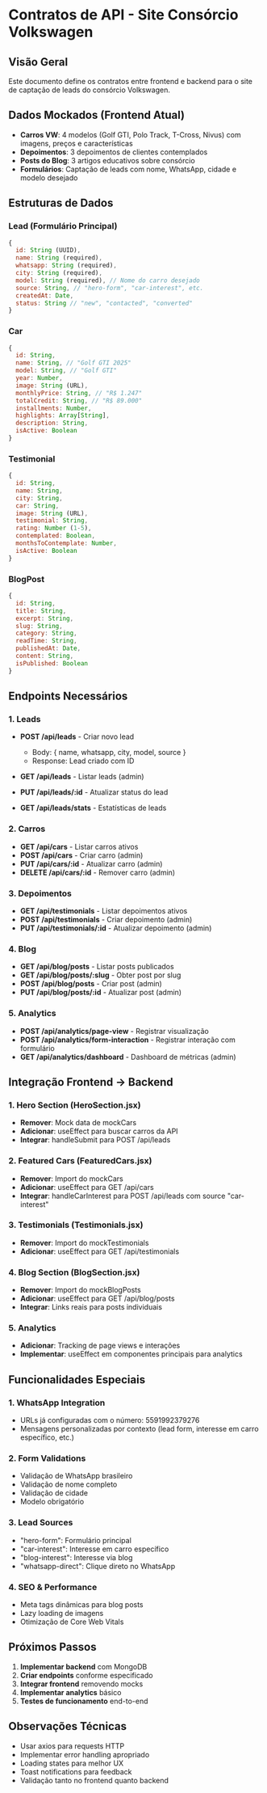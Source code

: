# Contratos de API - Site Consórcio Volkswagen

## Visão Geral
Este documento define os contratos entre frontend e backend para o site de captação de leads do consórcio Volkswagen.

## Dados Mockados (Frontend Atual)
- **Carros VW**: 4 modelos (Golf GTI, Polo Track, T-Cross, Nivus) com imagens, preços e características
- **Depoimentos**: 3 depoimentos de clientes contemplados
- **Posts do Blog**: 3 artigos educativos sobre consórcio
- **Formulários**: Captação de leads com nome, WhatsApp, cidade e modelo desejado

## Estruturas de Dados

### Lead (Formulário Principal)
```javascript
{
  id: String (UUID),
  name: String (required),
  whatsapp: String (required),
  city: String (required),
  model: String (required), // Nome do carro desejado
  source: String, // "hero-form", "car-interest", etc.
  createdAt: Date,
  status: String // "new", "contacted", "converted"
}
```

### Car
```javascript
{
  id: String,
  name: String, // "Golf GTI 2025"
  model: String, // "Golf GTI"
  year: Number,
  image: String (URL),
  monthlyPrice: String, // "R$ 1.247"
  totalCredit: String, // "R$ 89.000"
  installments: Number,
  highlights: Array[String],
  description: String,
  isActive: Boolean
}
```

### Testimonial
```javascript
{
  id: String,
  name: String,
  city: String,
  car: String,
  image: String (URL),
  testimonial: String,
  rating: Number (1-5),
  contemplated: Boolean,
  monthsToContemplate: Number,
  isActive: Boolean
}
```

### BlogPost
```javascript
{
  id: String,
  title: String,
  excerpt: String,
  slug: String,
  category: String,
  readTime: String,
  publishedAt: Date,
  content: String,
  isPublished: Boolean
}
```

## Endpoints Necessários

### 1. Leads
- **POST /api/leads** - Criar novo lead
  - Body: { name, whatsapp, city, model, source }
  - Response: Lead criado com ID

- **GET /api/leads** - Listar leads (admin)
- **PUT /api/leads/:id** - Atualizar status do lead
- **GET /api/leads/stats** - Estatísticas de leads

### 2. Carros
- **GET /api/cars** - Listar carros ativos
- **POST /api/cars** - Criar carro (admin)
- **PUT /api/cars/:id** - Atualizar carro (admin)
- **DELETE /api/cars/:id** - Remover carro (admin)

### 3. Depoimentos
- **GET /api/testimonials** - Listar depoimentos ativos
- **POST /api/testimonials** - Criar depoimento (admin)
- **PUT /api/testimonials/:id** - Atualizar depoimento (admin)

### 4. Blog
- **GET /api/blog/posts** - Listar posts publicados
- **GET /api/blog/posts/:slug** - Obter post por slug
- **POST /api/blog/posts** - Criar post (admin)
- **PUT /api/blog/posts/:id** - Atualizar post (admin)

### 5. Analytics
- **POST /api/analytics/page-view** - Registrar visualização
- **POST /api/analytics/form-interaction** - Registrar interação com formulário
- **GET /api/analytics/dashboard** - Dashboard de métricas (admin)

## Integração Frontend → Backend

### 1. Hero Section (HeroSection.jsx)
- **Remover**: Mock data de mockCars
- **Adicionar**: useEffect para buscar carros da API
- **Integrar**: handleSubmit para POST /api/leads

### 2. Featured Cars (FeaturedCars.jsx)  
- **Remover**: Import do mockCars
- **Adicionar**: useEffect para GET /api/cars
- **Integrar**: handleCarInterest para POST /api/leads com source "car-interest"

### 3. Testimonials (Testimonials.jsx)
- **Remover**: Import do mockTestimonials  
- **Adicionar**: useEffect para GET /api/testimonials

### 4. Blog Section (BlogSection.jsx)
- **Remover**: Import do mockBlogPosts
- **Adicionar**: useEffect para GET /api/blog/posts
- **Integrar**: Links reais para posts individuais

### 5. Analytics
- **Adicionar**: Tracking de page views e interações
- **Implementar**: useEffect em componentes principais para analytics

## Funcionalidades Especiais

### 1. WhatsApp Integration
- URLs já configuradas com o número: 5591992379276
- Mensagens personalizadas por contexto (lead form, interesse em carro específico, etc.)

### 2. Form Validations
- Validação de WhatsApp brasileiro
- Validação de nome completo
- Validação de cidade
- Modelo obrigatório

### 3. Lead Sources
- "hero-form": Formulário principal
- "car-interest": Interesse em carro específico
- "blog-interest": Interesse via blog
- "whatsapp-direct": Clique direto no WhatsApp

### 4. SEO & Performance
- Meta tags dinâmicas para blog posts
- Lazy loading de imagens
- Otimização de Core Web Vitals

## Próximos Passos

1. **Implementar backend** com MongoDB
2. **Criar endpoints** conforme especificado
3. **Integrar frontend** removendo mocks
4. **Implementar analytics** básico
5. **Testes de funcionamento** end-to-end

## Observações Técnicas

- Usar axios para requests HTTP
- Implementar error handling apropriado
- Loading states para melhor UX
- Toast notifications para feedback
- Validação tanto no frontend quanto backend